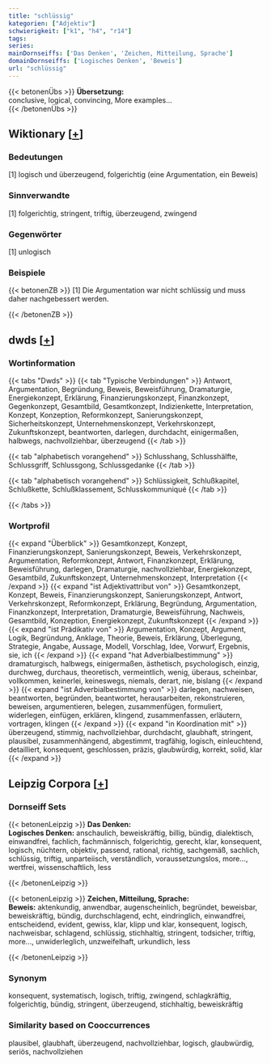 ```yaml
---
title: "schlüssig"
kategorien: ["Adjektiv"]
schwierigkeit: ["k1", "h4", "r14"]
tags:
series:
mainDornseiffs: ['Das Denken', 'Zeichen, Mitteilung, Sprache']
domainDornseiffs: ['Logisches Denken', 'Beweis']
url: "schlüssig"
---
```


{{< betonenÜbs >}}
**Übersetzung:**  
conclusive, logical, convincing, More examples...  
{{< /betonenÜbs >}}

## Wiktionary [[+](https://de.wiktionary.org/wiki/schlüssig)]

### Bedeutungen
[1] logisch und überzeugend, folgerichtig (eine Argumentation, ein Beweis)  

### Sinnverwandte
[1] folgerichtig, stringent, triftig, überzeugend, zwingend  

### Gegenwörter
[1] unlogisch  

### Beispiele
{{< betonenZB >}}
[1] Die Argumentation war nicht schlüssig und muss daher nachgebessert werden.  

{{< /betonenZB >}}


## dwds [[+](https://www.dwds.de/wb/schlüssig)]

### Wortinformation
{{< tabs "Dwds" >}}
{{< tab "Typische Verbindungen" >}}
Antwort, Argumentation, Begründung, Beweis, Beweisführung, Dramaturgie, Energiekonzept, Erklärung, Finanzierungskonzept, Finanzkonzept, Gegenkonzept, Gesamtbild, Gesamtkonzept, Indizienkette, Interpretation, Konzept, Konzeption, Reformkonzept, Sanierungskonzept, Sicherheitskonzept, Unternehmenskonzept, Verkehrskonzept, Zukunftskonzept, beantworten, darlegen, durchdacht, einigermaßen, halbwegs, nachvollziehbar, überzeugend
{{< /tab >}}

{{< tab "alphabetisch vorangehend" >}}
Schlusshang, Schlusshälfte, Schlussgriff, Schlussgong, Schlussgedanke
{{< /tab >}}

{{< tab "alphabetisch vorangehend" >}}
Schlüssigkeit, Schlußkapitel, Schlußkette, Schlußklassement, Schlusskommuniqué
{{< /tab >}}

{{< /tabs >}}

### Wortprofil
{{< expand "Überblick" >}} Gesamtkonzept, Konzept, Finanzierungskonzept, Sanierungskonzept, Beweis, Verkehrskonzept, Argumentation, Reformkonzept, Antwort, Finanzkonzept, Erklärung, Beweisführung, darlegen, Dramaturgie, nachvollziehbar, Energiekonzept, Gesamtbild, Zukunftskonzept, Unternehmenskonzept, Interpretation {{< /expand >}}
{{< expand "ist Adjektivattribut von" >}} Gesamtkonzept, Konzept, Beweis, Finanzierungskonzept, Sanierungskonzept, Antwort, Verkehrskonzept, Reformkonzept, Erklärung, Begründung, Argumentation, Finanzkonzept, Interpretation, Dramaturgie, Beweisführung, Nachweis, Gesamtbild, Konzeption, Energiekonzept, Zukunftskonzept {{< /expand >}}
{{< expand "ist Prädikativ von" >}} Argumentation, Konzept, Argument, Logik, Begründung, Anklage, Theorie, Beweis, Erklärung, Überlegung, Strategie, Angabe, Aussage, Modell, Vorschlag, Idee, Vorwurf, Ergebnis, sie, ich {{< /expand >}}
{{< expand "hat Adverbialbestimmung" >}} dramaturgisch, halbwegs, einigermaßen, ästhetisch, psychologisch, einzig, durchweg, durchaus, theoretisch, vermeintlich, wenig, überaus, scheinbar, vollkommen, keinerlei, keineswegs, niemals, derart, nie, bislang {{< /expand >}}
{{< expand "ist Adverbialbestimmung von" >}} darlegen, nachweisen, beantworten, begründen, beantwortet, herausarbeiten, rekonstruieren, beweisen, argumentieren, belegen, zusammenfügen, formuliert, widerlegen, einfügen, erklären, klingend, zusammenfassen, erläutern, vortragen, klingen {{< /expand >}}
{{< expand "in Koordination mit" >}} überzeugend, stimmig, nachvollziehbar, durchdacht, glaubhaft, stringent, plausibel, zusammenhängend, abgestimmt, tragfähig, logisch, einleuchtend, detailliert, konsequent, geschlossen, präzis, glaubwürdig, korrekt, solid, klar {{< /expand >}}

## Leipzig Corpora [[+](https://corpora.uni-leipzig.de/en/res?word=schlüssig&corpusId=deu_newscrawl-public_2018)]

### Dornseiff Sets
{{< betonenLeipzig >}}
**Das Denken:**  
**Logisches Denken:** anschaulich, beweiskräftig, billig, bündig, dialektisch, einwandfrei, fachlich, fachmännisch, folgerichtig, gerecht, klar, konsequent, logisch, nüchtern, objektiv, passend, rational, richtig, sachgemäß, sachlich, schlüssig, triftig, unparteiisch, verständlich, voraussetzungslos, more..., wertfrei, wissenschaftlich, less  

{{< /betonenLeipzig >}}


{{< betonenLeipzig >}}
**Zeichen, Mitteilung, Sprache:**  
**Beweis:** aktenkundig, anwendbar, augenscheinlich, begründet, beweisbar, beweiskräftig, bündig, durchschlagend, echt, eindringlich, einwandfrei, entscheidend, evident, gewiss, klar, klipp und klar, konsequent, logisch, nachweisbar, schlagend, schlüssig, stichhaltig, stringent, todsicher, triftig, more..., unwiderleglich, unzweifelhaft, urkundlich, less  

{{< /betonenLeipzig >}}

### Synonym
konsequent, systematisch, logisch, triftig, zwingend, schlagkräftig, folgerichtig, bündig, stringent, überzeugend, stichhaltig, beweiskräftig


### Similarity based on Cooccurrences
plausibel, glaubhaft, überzeugend, nachvollziehbar, logisch, glaubwürdig, seriös, nachvollziehen


